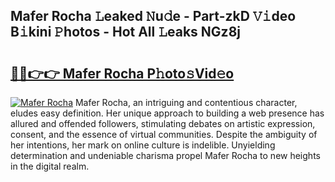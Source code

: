 ## Mafer Rocha 𝙻eaked 𝙽u𝚍e - Part-zkD 𝚅𝚒deo B𝚒kini 𝙿hotos - Hot All 𝙻eaks NGz8j

# <h2><a href="http://ld1c5lk.urlbe.top/?page=Mafer+Rocha">🔗🔗👉👉 Mafer Rocha P𝚑oto𝚜Vid𝚎o</a></h2>

[![Mafer Rocha](https://i.imgur.com/eBuTRDB.gif)](http://ld1c5lk.urlbe.top/?page=Mafer+Rocha)
Mafer Rocha, an intriguing and contentious character, eludes easy definition. Her unique approach to building a web presence has allured and offended followers, stimulating debates on artistic expression, consent, and the essence of virtual communities. Despite the ambiguity of her intentions, her mark on online culture is indelible. Unyielding determination and undeniable charisma propel Mafer Rocha to new heights in the digital realm.
